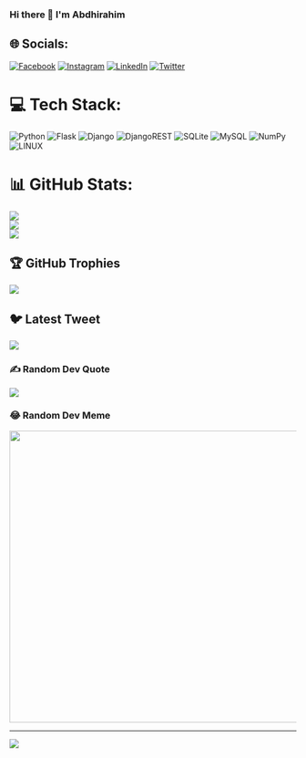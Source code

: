 ### Hi there 👋 I'm Abdhirahim

<!--
**Cgurey64/Cgurey64** is a ✨ _special_ ✨ repository because its `README.md` (this file) appears on your GitHub profile.

Here are some ideas to get you started:

- 🔭 I’m currently working on ...my studies
- 🌱 I’m currently learning ...Django
- 🤔 I’m looking for help with ...,myprojects
- 💬 Ask me about ...python
- 📫 How to reach me: cabdiraxxin64@gmail.com
- 😄 Pronouns: He
- ⚡ Fun fact: I am quick learner
-->

## 🌐 Socials:
[![Facebook](https://img.shields.io/badge/Facebook-%231877F2.svg?logo=Facebook&logoColor=white)](https://facebook.com/https://www.facebook.com/profile.php?id=100014885347589) [![Instagram](https://img.shields.io/badge/Instagram-%23E4405F.svg?logo=Instagram&logoColor=white)](https://instagram.com/c_gurey64) [![LinkedIn](https://img.shields.io/badge/LinkedIn-%230077B5.svg?logo=linkedin&logoColor=white)](https://linkedin.com/in/https://www.linkedin.com/in/cabdiraxiim-gurey-a9476623b/) [![Twitter](https://img.shields.io/badge/Twitter-%231DA1F2.svg?logo=Twitter&logoColor=white)](https://twitter.com/https://twitter.com/Gurey02) 

# 💻 Tech Stack:
![Python](https://img.shields.io/badge/python-3670A0?style=for-the-badge&logo=python&logoColor=ffdd54) ![Flask](https://img.shields.io/badge/flask-%23000.svg?style=for-the-badge&logo=flask&logoColor=white) ![Django](https://img.shields.io/badge/django-%23092E20.svg?style=for-the-badge&logo=django&logoColor=white) ![DjangoREST](https://img.shields.io/badge/DJANGO-REST-ff1709?style=for-the-badge&logo=django&logoColor=white&color=ff1709&labelColor=gray) ![SQLite](https://img.shields.io/badge/sqlite-%2307405e.svg?style=for-the-badge&logo=sqlite&logoColor=white) ![MySQL](https://img.shields.io/badge/mysql-%2300f.svg?style=for-the-badge&logo=mysql&logoColor=white) ![NumPy](https://img.shields.io/badge/numpy-%23013243.svg?style=for-the-badge&logo=numpy&logoColor=white) ![LINUX](https://img.shields.io/badge/Linux-FCC624?style=for-the-badge&logo=linux&logoColor=black)
# 📊 GitHub Stats:
![](https://github-readme-stats.vercel.app/api?username=Cgurey64&theme=city_light&hide_border=true&include_all_commits=true&count_private=false)<br/>
![](https://github-readme-streak-stats.herokuapp.com/?user=Cgurey64&theme=city_light&hide_border=true)<br/>
![](https://github-readme-stats.vercel.app/api/top-langs/?username=Cgurey64&theme=city_light&hide_border=true&include_all_commits=true&count_private=false&layout=compact)

## 🏆 GitHub Trophies
![](https://github-profile-trophy.vercel.app/?username=Cgurey64&theme=radical&no-frame=false&no-bg=true&margin-w=4)

## 🐦 Latest Tweet
[![](https://gtce.itsvg.in/api?username=https://twitter.com/Gurey02)](https://github.com/VishwaGauravIn/github-twitter-card-embed)

### ✍️ Random Dev Quote
![](https://quotes-github-readme.vercel.app/api?type=horizontal&theme=radical)

### 😂 Random Dev Meme
<img src="https://random-memer.herokuapp.com/" width="512px"/>

---
[![](https://visitcount.itsvg.in/api?id=Cgurey64&icon=0&color=0)](https://visitcount.itsvg.in)

<!-- Proudly created with GPRM ( https://gprm.itsvg.in ) -->
